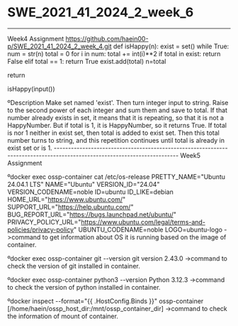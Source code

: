 # SWE_2021_41_2024_2_week_6
------------------------------------------------------------------------------------------------------------------
Week4 Assignment
https://github.com/haein00-p/SWE_2021_41_2024_2_week_4.git
def isHappy(n):
  exist = set()
  while True:
    num = str(n)
    total = 0
    for i in num:
      total += int(i)**2
    if total in exist:
      return False
    elif total == 1:
      return True
    exist.add(total)
    n=total

  return

isHappy(input())

ºDescription
Make set named 'exist'. Then turn integer input to string.
Raise to the second power of each integer and sum them and save to total.
If that number already exists in set, it means that it is repeating, so that it is not a HappyNumber.
But if total is 1, it is HappyNumber, so it returns True.
If total is nor 1 neither in exist set, then total is added to exist set.
Then this total number turns to string, and this repetition continues until total is already in exist set or is 1.
\-------------------------------------------------------------------------------------------------------------------------
Week5 Assignment

ºdocker exec ossp-container cat /etc/os-release
PRETTY_NAME="Ubuntu 24.04.1 LTS"
NAME="Ubuntu"
VERSION_ID="24.04"
VERSION_CODENAME=noble
ID=ubuntu
ID_LIKE=debian
HOME_URL="https://www.ubuntu.com/"
SUPPORT_URL="https://help.ubuntu.com/"
BUG_REPORT_URL="https://bugs.launchpad.net/ubuntu/"
PRIVACY_POLICY_URL="https://www.ubuntu.com/legal/terms-and-policies/privacy-policy"
UBUNTU_CODENAME=noble
LOGO=ubuntu-logo
->command to get information about OS it is running based on the image of container.

ºdocker exec ossp-container git --version
git version 2.43.0
->command to check the version of git installed in container.

ºdocker exec ossp-container python3 --version
Python 3.12.3
->command to check the version of python installed in container.

ºdocker inspect --format="{{ .HostConfig.Binds }}" ossp-container
[/home/haein/ossp_host_dir:/mnt/ossp_container_dir]
->command to check the information of mount of container.


